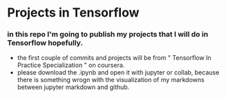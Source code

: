# Projects in Tensorflow

### in this repo I'm going to publish my projects that I will do in Tensorflow hopefully.

* the first couple of commits and projects will be from " Tensorflow In Practice Specialization " on coursera.
* please download the .ipynb and open it with jupyter or collab, because there is something wrogn with the visualization of my markdowns between jupyter markdown and github.